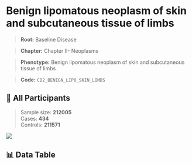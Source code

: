 # Benign lipomatous neoplasm of skin and subcutaneous tissue of limbs

> **Root:** Baseline Disease  

> **Chapter:** Chapter II- Neoplasms  

> **Phenotype:** Benign lipomatous neoplasm of skin and subcutaneous tissue of limbs  

> **Code:** `CD2_BENIGN_LIPO_SKIN_LIMBS`

## 🧪 All Participants  
> Sample size: **212005**  
> Cases: **434**  
> Controls: **211571**
<img src="/Sensitive/Figures/ALL/Incidence/CD2_BENIGN_LIPO_SKIN_LIMBS.png"/>

## 📊 Data Table
<CsvTableMRF src="/Sensitive/Data/ALL/Incidence/COX_CD2_BENIGN_LIPO_SKIN_LIMBS.csv"/>

